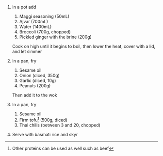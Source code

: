 1. In a pot add

   1. Maggi seasoning (50mL)
   2. Ajvar (700mL)
   3. Water (1400mL)
   4. Broccoli (700g, chopped)
   5. Pickled ginger with the brine (200g)

   Cook on high until it begins to boil, then lower the heat, cover with a lid, and let simmer

2. In a pan, fry

   1. Sesame oil
   2. Onion (diced, 350g)
   3. Garlic (diced, 10g)
   4. Peanuts (200g)

   Then add it to the wok

3. In a pan, fry

   1. Sesame oil
   2. Firm tofu[^1] (500g, diced)
   3. Thai chilis (between 3 and 20, chopped)

4. Serve with basmati rice and skyr

[^1]: Other proteins can be used as well such as beef